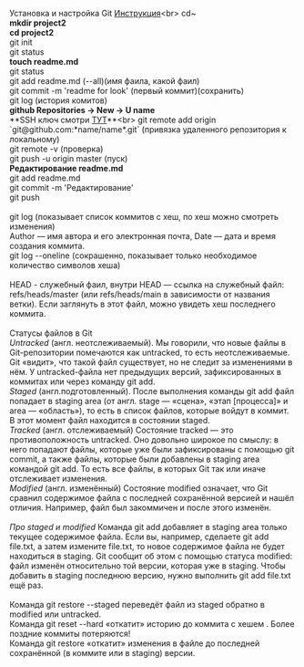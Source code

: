 Установка и настройка Git [Инструкция](https://practicum.yandex.ru/catalog/free/"инструкция")<br>
cd~ <br>
**mkdir project2**<br>
**cd project2**<br>
git init<br>
git status<br>
**touch readme.md**<br>
git status<br>
git add readme.md (--all)(имя фаила, какой фаил)<br>
git commit -m 'readme for look' (первый коммит)(сохранить)<br>
git log (история комитов)<br>
      **github Repositories -> New -> U name**<br>
      **SSH ключ смотри [ТУТ](https://practicum.yandex.ru/catalog/free/"ТУТ")**<br>
git remote add origin `git@github.com:*name/name*.git` (привязка удаленного репозитория к локальному)<br> 
git remote -v (проверка)<br> 
git push -u origin master (пуск)<br>
       **Редактирование readme.md**<br>
git add readme.md<br>
git commit -m 'Редактирование'<br>
git push<br>
<br>
git log (показывает список коммитов с хеш, по хеш можно смотреть изменения)<br>
Author — имя автора и его электронная почта, Date — дата и время создания коммита.<br>
git log --oneline (сокрашенно, показывает только необходимое количество символов хеша)<br>
<br>
HEAD - служебный фаил, внутри HEAD — ссылка на служебный файл: refs/heads/master (или refs/heads/main в зависимости от названия ветки). Если заглянуть в этот файл, можно увидеть хеш последнего коммита.<br>
<br>
Статусы файлов в Git<br>
*Untracked* (англ. неотслеживаемый). Мы говорили, что новые файлы в Git-репозитории помечаются как untracked, то есть неотслеживаемые. Git «видит», что такой файл существует, но не следит за изменениями в нём. У untracked-файла нет предыдущих версий, зафиксированных в коммитах или через команду git add.<br>
*Staged* (англ.подготовленный). После выполнения команды git add файл попадает в staging area (от англ. stage — «сцена», «этап [процесса]» и area — «область»), то есть в список файлов, которые войдут в коммит. В этот момент файл находится в состоянии staged.<br>
*Tracked* (англ. отслеживаемый)
Состояние tracked — это противоположность untracked. Оно довольно широкое по смыслу: в него попадают файлы, которые уже были зафиксированы с помощью git commit, а также файлы, которые были добавлены в staging area командой git add. То есть все файлы, в которых Git так или иначе отслеживает изменения.<br>
*Modified* (англ. изменённый)
Состояние modified означает, что Git сравнил содержимое файла с последней сохранённой версией и нашёл отличия. Например, файл был закоммичен и после этого изменён.<br>
<br>
*Про staged и modified*
Команда git add добавляет в staging area только текущее содержимое файла. Если вы, например, сделаете git add file.txt, а затем измените file.txt, то новое содержимое файла не будет находиться в staging.
Git сообщит об этом с помощью статуса modified: файл изменён относительно той версии, которая уже в staging. Чтобы добавить в staging последнюю версию, нужно выполнить git add file.txt ещё раз.<br>
<br>
Команда git restore --staged <file> переведёт файл из staged обратно в modified или untracked.<br>
Команда git reset --hard <commit hash> «откатит» историю до коммита с хешем <hash>. Более поздние коммиты потеряются!<br>
Команда git restore <file> «откатит» изменения в файле до последней сохранённой (в коммите или в staging) версии.<br>






